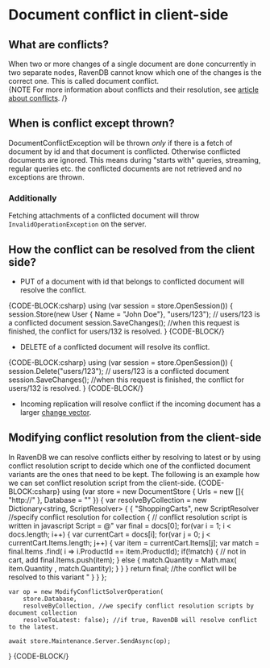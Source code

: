 ﻿# Document conflict in client-side
  
## What are conflicts?
When two or more changes of a single document are done concurrently in two separate nodes, RavenDB cannot know which one of the changes is the correct one. This is called document conflict.  
{NOTE For more information about conflicts and their resolution, see [article about conflicts](../../server/clustering/replication-conflicts). /}
  
## When is conflict except thrown?
DocumentConflictException will be thrown _only_ if there is a fetch of document by id 
and that document is conflicted. Otherwise conflicted documents are ignored. 
This means during "starts with" queries, streaming, regular queries etc. the conflicted 
documents are not retrieved and no exceptions are thrown.

### Additionally
 Fetching attachments of a conflicted document will throw `InvalidOperationException` on the server.

## How the conflict can be resolved from the client side?
 * PUT of a document with id that belongs to conflicted document will resolve the conflict.

{CODE-BLOCK:csharp}
using (var session = store.OpenSession())
{
    session.Store(new User { Name = "John Doe"}, "users/123"); // users/123 is a conflicted document
    session.SaveChanges(); //when this request is finished, the conflict for users/132 is resolved.
}
{CODE-BLOCK/}

 * DELETE of a conflicted document will resolve its conflict.  

{CODE-BLOCK:csharp}
using (var session = store.OpenSession())
{
    session.Delete("users/123"); // users/123 is a conflicted document
    session.SaveChanges(); //when this request is finished, the conflict for users/132 is resolved.
}
{CODE-BLOCK/}

 * Incoming replication will resolve conflict if the incoming document has a larger [change vector](../../server/clustering/change-vector).

## Modifying conflict resolution from the client-side
In RavenDB we can resolve conflicts either by resolving to latest or by using conflict resolution script to decide which one of the conflicted document variants are the ones that need to be kept. The following is an example how we can set conflict resolution script from the client-side.
{CODE-BLOCK:csharp}
using (var store = new DocumentStore
{
    Urls = new []{ "http://<url of a database>" },
    Database = "<database name>"
})
{
    var resolveByCollection = new Dictionary<string, ScriptResolver>
    {
        {
            "ShoppingCarts", new ScriptResolver //specify conflict resolution for collection
            {
            // conflict resolution script is written in javascript
                Script = @"
                    var final = docs[0];
                    for(var i = 1; i < docs.length; i++)
                    {
                        var currentCart = docs[i];
                        for(var j = 0; j < currentCart.Items.length; j++)
                        {
                            var item = currentCart.Items[j];
                            var match = final.Items
                                             .find( i => i.ProductId == item.ProductId);
                            if(!match)
                            {
                                // not in cart, add
                                final.Items.push(item);
                            }
                            else
                            {
                                match.Quantity = Math.max(
                                            item.Quantity ,
                                            match.Quantity);
                            }
                        }
                    }
                    return final; //the conflict will be resolved to this variant
                    "
            }
        }
    };

    var op = new ModifyConflictSolverOperation(
        store.Database,
        resolveByCollection, //we specify conflict resolution scripts by document collection 
        resolveToLatest: false); //if true, RavenDB will resolve conflict to the latest.

    await store.Maintenance.Server.SendAsync(op);
}
{CODE-BLOCK/}
